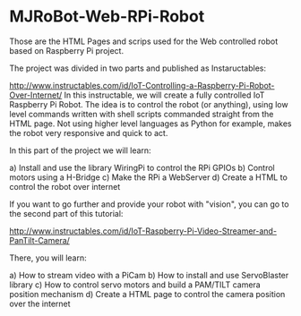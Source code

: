 # MJRoBot-Web-RPi-Robot
Those are the HTML Pages and scrips used for the Web controlled robot based on Raspberry Pi project.

The project was divided in two parts and published as Instaructables:

http://www.instructables.com/id/IoT-Controlling-a-Raspberry-Pi-Robot-Over-Internet/
In this instructable, we will create a fully controlled IoT Raspberry Pi Robot. The idea is to control the robot (or anything), using low level commands written with shell scripts commanded straight from the HTML page. Not using higher level languages as Python for example, makes the robot very responsive and quick to act.

In this part of the project we will learn:

a) Install and use the library WiringPi to control the RPi GPIOs
b) Control motors using a H-Bridge
c) Make the RPi a WebServer
d) Create a HTML to control the robot over internet

If you want to go further and provide your robot with "vision", you can go to the second part of this tutorial:

http://www.instructables.com/id/IoT-Raspberry-Pi-Video-Streamer-and-PanTilt-Camera/

There, you will learn:

a) How to stream video with a PiCam
b) How to install and use ServoBlaster library
c) How to control servo motors and build a PAM/TILT camera position mechanism
d) Create a HTML page to control the camera position over the internet
